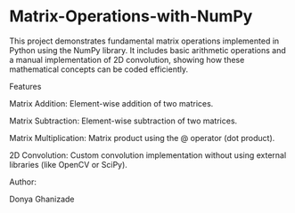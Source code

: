 # Matrix-Operations-with-NumPy
This project demonstrates fundamental matrix operations implemented in Python using the NumPy library. It includes basic arithmetic operations and a manual implementation of 2D convolution, showing how these mathematical concepts can be coded efficiently.


Features

Matrix Addition: Element-wise addition of two matrices.

Matrix Subtraction: Element-wise subtraction of two matrices.

Matrix Multiplication: Matrix product using the @ operator (dot product).

2D Convolution: Custom convolution implementation without using external libraries (like OpenCV or SciPy).

Author:

Donya Ghanizade
